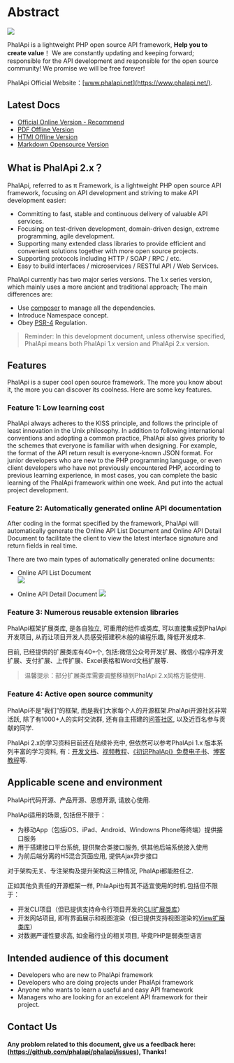 # Abstract

![](https://camo.githubusercontent.com/41579d7d1278396ffdae4e1e37cba7aea8422c4a/687474703a2f2f776562746f6f6c732e71696e6975646e2e636f6d2f6d61737465722d4c4f474f2d32303135303431305f35302e6a7067)

PhalApi is a lightweight PHP open source API framework, **Help you to create value**！
We are constantly updating and keeping forward; responsible for the API development and responsible for the open source community! 
We promise we will be free forever!

PhalApi Official Website：[www.phalapi.net](https://www.phalapi.net/).

## Latest Docs

 + [Official Online Version - Recommend](http://docs.phalapi.net/#/v2.0/tutorial)
 + [PDF Offline Version](http://docs.phalapi.net/html/PhalApi-2x-release.pdf)
 + [HTMl Offline Version](http://docs.phalapi.net/html/PhalApi-2x-release.html)
 + [Markdown Opensource Version](https://gitee.com/dogstar/phalapi-wiki)

## What is PhalApi 2.x？

PhalApi, referred to as π Framework, is a lightweight PHP open source API framework, focusing on API development and striving to make API development easier:

 + Committing to fast, stable and continuous delivery of valuable API services.
 + Focusing on test-driven development, domain-driven design, extreme programming, agile development.
 + Supporting many extended class libraries to provide efficient and convenient solutions together with more open source projects.
 + Supporting protocols including HTTP / SOAP / RPC / etc.
 + Easy to build interfaces / microservices / RESTful API / Web Services.


PhalApi currently has two major series versions. The 1.x series version, which mainly uses a more ancient and traditional approach; The main differences are:


 + Use [composer](https://getcomposer.org/) to manage all the dependencies.
 + Introduce Namespace concept.
 + Obey [PSR-4](http://www.php-fig.org/) Regulation.

> Reminder: In this development document, unless otherwise specified, PhalApi means both PhalApi 1.x version and PhalApi 2.x version.

## Features

PhalApi is a super cool open source framework. The more you know about it, the more you can discover its coolness. Here are some key features.

### Feature 1: Low learning cost

PhalApi always adheres to the KISS principle, and follows the principle of least innovation in the Unix philosophy. In addition to following international conventions and adopting a common practice, PhalApi also gives priority to the schemes that everyone is familiar with when designing. For example, the format of the API return result is everyone-known JSON format. For junior developers who are new to the PHP programming language, or even client developers who have not previously encountered PHP, according to previous learning experience, in most cases, you can complete the basic learning of the PhalApi framework within one week. And put into the actual project development.

### Feature 2: Automatically generated online API documentation

After coding in the format specified by the framework, PhalApi will automatically generate the Online API List Document and Online API Detail Document to facilitate the client to view the latest interface signature and return fields in real time.

There are two main types of automatically generated online documents:  

 + Online API List Document  
 ![](http://cdn7.phalapi.net/20170701174008_d80a8df4f918dc063163a9d730ceaf32)

 + Online API Detail Document
 ![](http://cdn7.phalapi.net/20170701174325_f69dd605f2b1dd177089323f1f5a798e)

### Feature 3: Numerous reusable extension libraries  

PhalApi框架扩展类库, 是各自独立, 可重用的组件或类库, 可以直接集成到PhalApi开发项目, 从而让项目开发人员感受搭建积木般的编程乐趣, 降低开发成本.  

目前, 已经提供的扩展类库有40+个, 包括:微信公众号开发扩展、微信小程序开发扩展、支付扩展、上传扩展、Excel表格和Word文档扩展等.  

> 温馨提示：部分扩展类库需要调整移植到PhalApi 2.x风格方能使用.

### Feature 4: Active open source community

PhalApi不是“我们”的框架, 而是我们大家每个人的开源框架.PhalApi开源社区非常活跃, 除了有1000+人的实时交流群, 还有自主搭建的[问答社区](http://qa.phalapi.net/), 以及近百名参与贡献的同学.  

PhalApi 2.x的学习资料目前还在陆续补充中, 但依然可以参考PhalApi 1.x 版本系列丰富的学习资料, 有：[开发文档](https://www.phalapi.net/wikis/)、[视频教程](https://www.phalapi.net/wikis/8-1.html)、[《初识PhalApi》免费电子书](http://www.ituring.com.cn/book/2405)、[博客教程](https://my.oschina.net/wenzhenxi/blog?catalog=3363506)等.  

## Applicable scene and environment

PhalApi代码开源、产品开源、思想开源, 请放心使用.  

PhalApi适用的场景, 包括但不限于：  

 + 为移动App（包括iOS、iPad、Android、Windowns Phone等终端）提供接口服务  
 + 用于搭建接口平台系统, 提供聚合类接口服务, 供其他后端系统接入使用  
 + 为前后端分离的H5混合页面应用, 提供Ajax异步接口

对于架构无关、专注架构及提升架构这三种情况, PhalApi都能胜任之.  

正如其他负责任的开源框架一样, PhlaApi也有其不适宜使用的时机.包括但不限于：  

 + 开发CLI项目（但已提供支持命令行项目开发的[CLI扩展类库](http://git.oschina.net/dogstar/PhalApi-Library/tree/master/CLI)）
 + 开发网站项目, 即有界面展示和视图渲染（但已提供支持视图渲染的[View扩展类库](http://git.oschina.net/dogstar/PhalApi-Library/tree/master/View)）
 + 对数据严谨性要求高, 如金融行业的相关项目, 毕竟PHP是弱类型语言

## Intended audience of this document  

 + Developers who are new to PhalApi framework
 + Developers who are doing projects under PhalApi framework
 + Anyone who wants to learn a useful and easy API framework
 + Managers who are looking for an excelent API framework for their project.

## Contact Us 

#### Any problom related to this document, give us a feedback here: (https://github.com/phalapi/phalapi/issues), Thanks!
